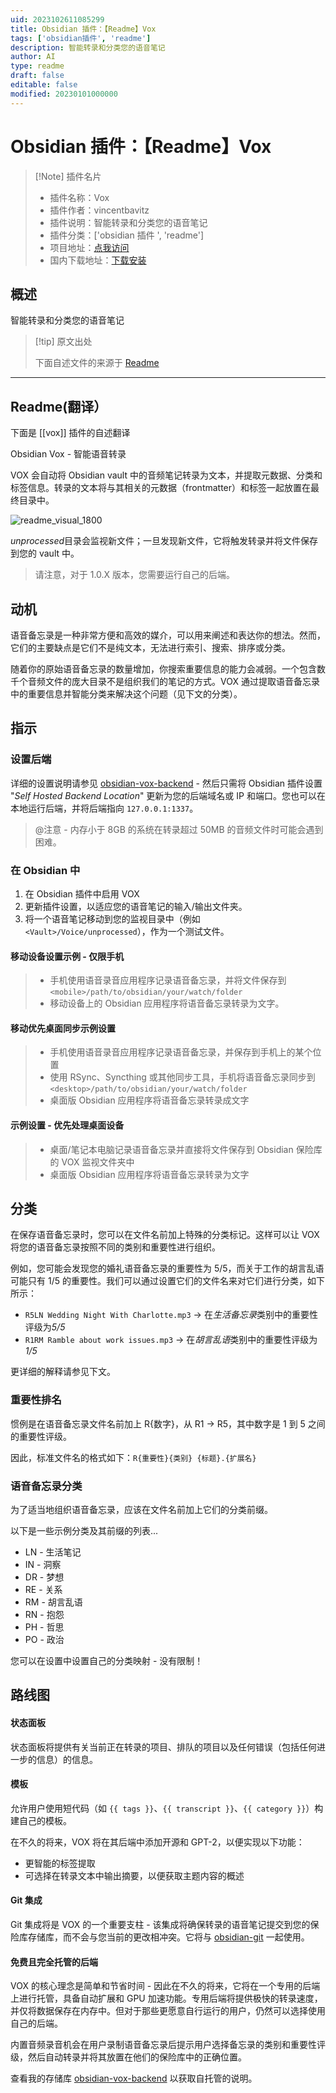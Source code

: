 ```yaml
---
uid: 2023102611085299
title: Obsidian 插件：【Readme】Vox
tags: ['obsidian插件', 'readme']
description: 智能转录和分类您的语音笔记
author: AI
type: readme
draft: false
editable: false
modified: 20230101000000
---
```


# Obsidian 插件：【Readme】Vox

> [!Note] 插件名片
> - 插件名称：Vox
> - 插件作者：vincentbavitz
> - 插件说明：智能转录和分类您的语音笔记
> - 插件分类：['obsidian 插件 ', 'readme']
> - 项目地址：[点我访问](https://github.com/vincentbavitz/obsidian-vox)
> - 国内下载地址：[下载安装](https://pkmer.cn/products/plugin/pluginMarket/?vox)

## 概述

智能转录和分类您的语音笔记

> [!tip] 原文出处
>
>下面自述文件的来源于 [Readme](https://ghproxy.net/https://raw.githubusercontent.com/vincentbavitz/obsidian-vox/main/README.md)
>

---

## Readme(翻译）

下面是 [[vox]] 插件的自述翻译

Obsidian Vox - 智能语音转录

VOX 会自动将 Obsidian vault 中的音频笔记转录为文本，并提取元数据、分类和标签信息。转录的文本将与其相关的元数据（frontmatter）和标签一起放置在最终目录中。

![readme_visual_1800](https://github.com/vincentbavitz/obsidian-vox/assets/58160433/10528b09-ab04-49e3-8b24-06457d7abb57)

*unprocessed*目录会监视新文件；一旦发现新文件，它将触发转录并将文件保存到您的 vault 中。

> 请注意，对于 1.0.X 版本，您需要运行自己的后端。

## 动机

语音备忘录是一种非常方便和高效的媒介，可以用来阐述和表达你的想法。然而，它们的主要缺点是它们不是纯文本，无法进行索引、搜索、排序或分类。

随着你的原始语音备忘录的数量增加，你搜索重要信息的能力会减弱。一个包含数千个音频文件的庞大目录不是组织我们的笔记的方式。VOX 通过提取语音备忘录中的重要信息并智能分类来解决这个问题（见下文的分类）。

## 指示

### 设置后端

详细的设置说明请参见 [obsidian-vox-backend](https://github.com/vincentbavitz/obsidian-vox-backend) - 然后只需将 Obsidian 插件设置 "*Self Hosted Backend Location*" 更新为您的后端域名或 IP 和端口。您也可以在本地运行后端，并将后端指向 `127.0.0.1:1337`。

> @注意 - 内存小于 8GB 的系统在转录超过 50MB 的音频文件时可能会遇到困难。

### 在 Obsidian 中

1. 在 Obsidian 插件中启用 VOX
2. 更新插件设置，以适应您的语音笔记的输入/输出文件夹。
3. 将一个语音笔记移动到您的监视目录中（例如 `<Vault>/Voice/unprocessed`），作为一个测试文件。

#### 移动设备设置示例 - 仅限手机

> - 手机使用语音录音应用程序记录语音备忘录，并将文件保存到 `<mobile>/path/to/obsidian/your/watch/folder`
> - 移动设备上的 Obsidian 应用程序将语音备忘录转录为文字。

#### 移动优先桌面同步示例设置

> - 手机使用语音录音应用程序记录语音备忘录，并保存到手机上的某个位置
> - 使用 RSync、Syncthing 或其他同步工具，手机将语音备忘录同步到 `<desktop>/path/to/obsidian/your/watch/folder`
> - 桌面版 Obsidian 应用程序将语音备忘录转录成文字

#### 示例设置 - 优先处理桌面设备

> - 桌面/笔记本电脑记录语音备忘录并直接将文件保存到 Obsidian 保险库的 VOX 监视文件夹中
> - 桌面版 Obsidian 应用程序将语音备忘录转录为文字

## 分类

在保存语音备忘录时，您可以在文件名前加上特殊的分类标记。这样可以让 VOX 将您的语音备忘录按照不同的类别和重要性进行组织。

例如，您可能会发现您的婚礼语音备忘录的重要性为 5/5，而关于工作的胡言乱语可能只有 1/5 的重要性。我们可以通过设置它们的文件名来对它们进行分类，如下所示：

- `R5LN Wedding Night With Charlotte.mp3` -> 在*生活备忘录*类别中的重要性评级为*5/5*
- `R1RM Ramble about work issues.mp3` -> 在*胡言乱语*类别中的重要性评级为*1/5*

更详细的解释请参见下文。

### 重要性排名

惯例是在语音备忘录文件名前加上 R{数字}，从 R1 -> R5，其中数字是 1 到 5 之间的重要性评级。

因此，标准文件名的格式如下：`R{重要性}{类别} {标题}.{扩展名}`

### 语音备忘录分类

为了适当地组织语音备忘录，应该在文件名前加上它们的分类前缀。

以下是一些示例分类及其前缀的列表...

- LN - 生活笔记
- IN - 洞察
- DR - 梦想
- RE - 关系
- RM - 胡言乱语
- RN - 抱怨
- PH - 哲思
- PO - 政治

您可以在设置中设置自己的分类映射 - 没有限制！

## 路线图

#### 状态面板

状态面板将提供有关当前正在转录的项目、排队的项目以及任何错误（包括任何进一步的信息）的信息。

#### 模板

允许用户使用短代码（如 `{{ tags }}`、`{{ transcript }}`、`{{ category }}`）构建自己的模板。

在不久的将来，VOX 将在其后端中添加开源和 GPT-2，以便实现以下功能：

- 更智能的标签提取
- 可选择在转录文本中输出摘要，以便获取主题内容的概述

#### Git 集成

Git 集成将是 VOX 的一个重要支柱 - 该集成将确保转录的语音笔记提交到您的保险库存储库，而不会与您当前的更改相冲突。它将与 [obsidian-git](https://github.com/denolehov/obsidian-git) 一起使用。

#### 免费且完全托管的后端

VOX 的核心理念是简单和节省时间 - 因此在不久的将来，它将在一个专用的后端上进行托管，具备自动扩展和 GPU 加速功能。专用后端将提供极快的转录速度，并仅将数据保存在内存中。但对于那些更愿意自行运行的用户，仍然可以选择使用自己的后端。

内置音频录音机会在用户录制语音备忘录后提示用户选择备忘录的类别和重要性评级，然后自动转录并将其放置在他们的保险库中的正确位置。

查看我的存储库 [obsidian-vox-backend](https://github.com/vincentbavitz/obsidian-vox-backend) 以获取自托管的说明。

